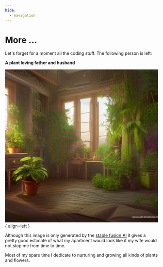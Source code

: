 ```yaml
---
hide:
  - navigation
---
```

# More ...

Let's forget for a moment all the coding stuff. The following person is left:

__A plant loving father and husband__

![Room full of plants](assets/plant_room.jpg){ align=left }

Although this image is only generated by the [stable fusion AI](https://stability.ai) it gives a pretty good estimate of what my apartment would look like if my wife would not stop me from time to time.

Most of my spare time I dedicate to nurturing and growing all kinds of plants and flowers. 